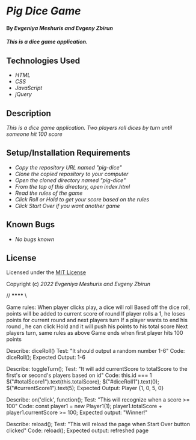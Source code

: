 # _Pig Dice Game_

#### By _**Evgeniya Meshuris and Evgeny Zbirun**_

#### _This is a dice game application._

## Technologies Used

- _HTML_
- _CSS_
- _JavaScript_
- _jQuery_

## Description

_This is a dice game application. Two players roll dices by turn until someone hit 100 score_

## Setup/Installation Requirements

- _Copy the repository URL named "pig-dice"_
- _Clone the copied repository to your computer_
- _Open the cloned directory named "pig-dice"_
- _From the top of this directory, open index.html_
- _Read the rules of the game_
- _Click Roll or Hold to get your score based on the rules_
- _Click Start Over if you want another game_

## Known Bugs

- _No bugs known_

## License

Licensed under the [MIT License](LICENSE)

Copyright (c) _2022_ _Evgeniya Meshuris and Evgeny Zbirun_

// ******************************\*\*\*\******************************* \\

Game rules:
When player clicks play, a dice will roll
Based off the dice roll, points will be added to current score of round
If player rolls a 1, he loses points for current round and next players turn
If a player wants to end his round , he can click Hold and it will push his points to his total score
Next players turn, same rules as above
Game ends when first player hits 100 points

Describe: diceRoll()
Test: "It should output a random number 1-6"
Code: diceRoll();
Expected Output: 1-6

Describe: toggleTurn();
Test: "It will add currentScore to totalScore to the first's or second's players based on id"
Code: this.id === 1
$("#totalScore1").text(this.totalScore);
$("#diceRoll1").text(0);
$("#currentScore1").text(5);
Expected Output: Player {1, 0, 5, 0}

Describe: on('click', function();
Test: "This will recognize when a score >= 100"
Code: const player1 = new Player1(1);
player1.totalScore + player1.currentScore >= 100;
Expected output: "Winner!"

Describe: reload();
Test: "This will reload the page when Start Over button clicked"
Code: reload();
Expected output: refreshed page
